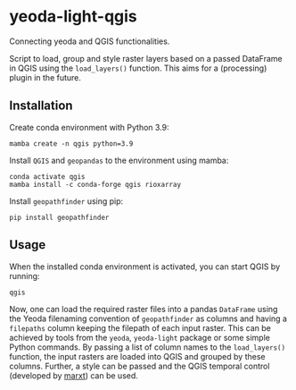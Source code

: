 # yeoda-light-qgis
Connecting yeoda and QGIS functionalities.

Script to load, group and style raster layers based on a passed DataFrame in QGIS using the `load_layers()` function. This aims for a (processing) plugin in the future.

## Installation
Create conda environment with Python 3.9:

    mamba create -n qgis python=3.9

Install `QGIS` and `geopandas` to the environment using mamba:

    conda activate qgis
    mamba install -c conda-forge qgis rioxarray

Install `geopathfinder` using pip:

    pip install geopathfinder

## Usage
When the installed conda environment is activated, you can start QGIS by running:

    qgis

Now, one can load the required raster files into a pandas `DataFrame` using the Yeoda filenaming convention of 
`geopathfinder` as columns and having a `filepaths` column keeping the filepath of each input raster. This can be 
achieved by tools from the `yeoda`, `yeoda-light` package or some simple Python commands. By passing a list of column 
names to the `load_layers()` function, the input rasters are loaded into QGIS and grouped by these columns. Further, 
a style can be passed and the QGIS temporal control (developed by [marxt](https://github.com/marxt)) can be used.

